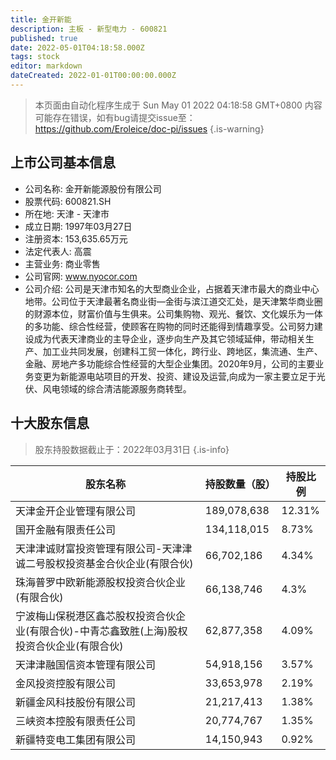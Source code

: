 ```yaml
---
title: 金开新能
description: 主板 - 新型电力 - 600821
published: true
date: 2022-05-01T04:18:58.000Z
tags: stock
editor: markdown
dateCreated: 2022-01-01T00:00:00.000Z
---
```


> 本页面由自动化程序生成于 Sun May 01 2022 04:18:58 GMT+0800
> 内容可能存在错误，如有bug请提交issue至：https://github.com/Eroleice/doc-pi/issues
{.is-warning}

## 上市公司基本信息
- 公司名称: 金开新能源股份有限公司
- 股票代码: 600821.SH
- 所在地: 天津 - 天津市
- 成立日期: 1997年03月27日
- 注册资本: 153,635.65万元
- 法定代表人: 高震
- 主营业务: 商业零售
- 公司官网: www.nyocor.com
- 公司介绍: 公司是天津市知名的大型商业企业，占据着天津市最大的商业中心地带。公司位于天津最著名商业街—金街与滨江道交汇处，是天津繁华商业圈的财源本位，财富价值与生俱来。公司集购物、观光、餐饮、文化娱乐为一体的多功能、综合性经营，使顾客在购物的同时还能得到情趣享受。公司努力建设成为代表天津商业的主导企业，逐步向生产及其它领域延伸，带动相关生产、加工业共同发展，创建科工贸一体化，跨行业、跨地区，集流通、生产、金融、房地产多功能综合性经营的大型企业集团。2020年9月，公司的主要业务变更为新能源电站项目的开发、投资、建设及运营,向成为一家主要立足于光伏、风电领域的综合清洁能源服务商转型。


## 十大股东信息
> 股东持股数据截止于：2022年03月31日
{.is-info}

| 股东名称 | 持股数量（股） | 持股比例 |
| --- | --- | --- |
| 天津金开企业管理有限公司 | 189,078,638 | 12.31% |
| 国开金融有限责任公司 | 134,118,015 | 8.73% |
| 天津津诚财富投资管理有限公司-天津津诚二号股权投资基金合伙企业(有限合伙) | 66,702,186 | 4.34% |
| 珠海普罗中欧新能源股权投资合伙企业(有限合伙) | 66,138,746 | 4.3% |
| 宁波梅山保税港区鑫芯股权投资合伙企业(有限合伙)-中青芯鑫致胜(上海)股权投资合伙企业(有限合伙) | 62,877,358 | 4.09% |
| 天津津融国信资本管理有限公司 | 54,918,156 | 3.57% |
| 金风投资控股有限公司 | 33,653,978 | 2.19% |
| 新疆金风科技股份有限公司 | 21,217,413 | 1.38% |
| 三峡资本控股有限责任公司 | 20,774,767 | 1.35% |
| 新疆特变电工集团有限公司 | 14,150,943 | 0.92% |




